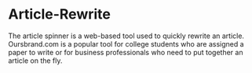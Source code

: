 # Article-Rewrite
The article spinner is a web-based tool used to quickly rewrite an article. Oursbrand.com is a popular tool for college students who are assigned a paper to write or for business professionals who need to put together an article on the fly. 
